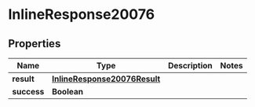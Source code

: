 # InlineResponse20076

## Properties
Name | Type | Description | Notes
------------ | ------------- | ------------- | -------------
**result** | [**InlineResponse20076Result**](InlineResponse20076Result.md) |  | 
**success** | **Boolean** |  | 
